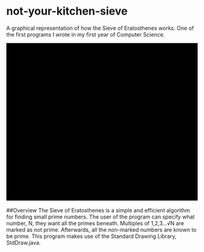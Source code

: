 # not-your-kitchen-sieve
A graphical representation of how the Sieve of Eratosthenes works. One of the first programs I wrote in my first year of Computer Science.

![Sieve](assets/Sieve.gif)

##Overview
The Sieve of Eratosthenes is a simple and efficient algorithm for finding small prime numbers. The user of the program can specify what number, N, they want all the primes beneath. Multiples of 1,2,3...√N are marked as not prime. Afterwards, all the non-marked numbers are known to be prime. This program makes use of the Standard Drawing Library, StdDraw.java.
